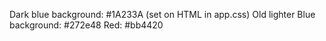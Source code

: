 Dark blue background: #1A233A (set on HTML in app.css)
Old lighter Blue background: #272e48
Red: #bb4420